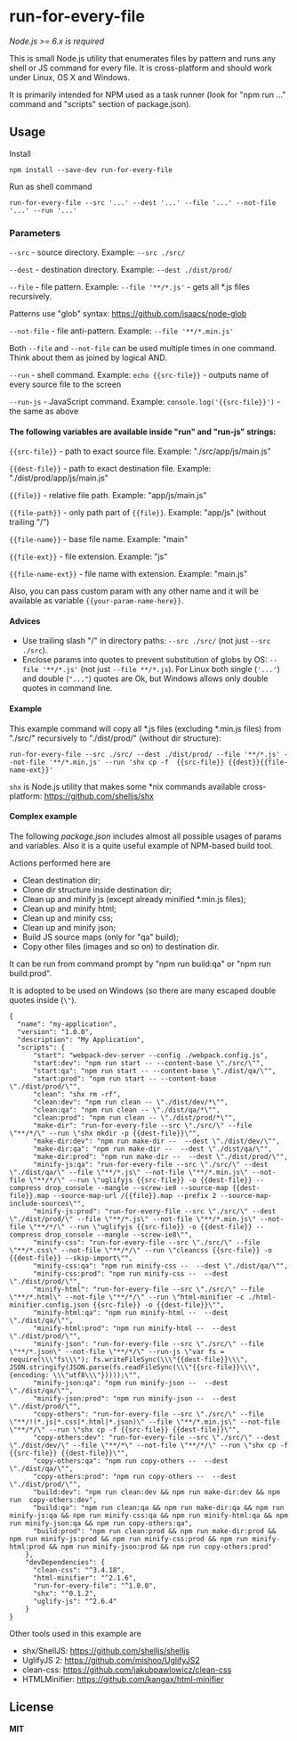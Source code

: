 # run-for-every-file

*Node.js >= 6.x is required*

This is small Node.js utility that enumerates files by pattern
and runs any shell or JS command for every file.
It is cross-platform and should work under Linux, OS X and Windows.

It is primarily intended for NPM used as a task runner
(look for "npm run ..." command and "scripts" section of package.json).

## Usage

Install

    npm install --save-dev run-for-every-file

Run as shell command

    run-for-every-file --src '...' --dest '...' --file '...' --not-file '...' --run '...'

### Parameters

`--src` - source directory. Example: `--src ./src/`

`--dest` - destination directory. Example: `--dest ./dist/prod/`

`--file` - file pattern. Example: `--file '**/*.js'` - gets all *.js files recursively.

Patterns use "glob" syntax: https://github.com/isaacs/node-glob

`--not-file` - file anti-pattern. Example: `--file '**/*.min.js'`

Both `--file` and `--not-file` can be used multiple times in one command. Think about them as joined by logical AND.

`--run` - shell command. Example: `echo {{src-file}}` - outputs name of every source file to the screen

`--run-js` - JavaScript command. Example: `console.log('{{src-file}}')` - the same as above

#### The following variables are available inside "run" and "run-js" strings:

`{{src-file}}` - path to exact source file. Example: "./src/app/js/main.js"

`{{dest-file}}` - path to exact destination file. Example: "./dist/prod/app/js/main.js"

`{{file}}` - relative file path. Example: "app/js/main.js"

`{{file-path}}` - only path part of `{{file}}`. Example: "app/js" (without trailing "/")

`{{file-name}}` - base file name. Example: "main"

`{{file-ext}}` - file extension. Example: "js"

`{{file-name-ext}}` - file name with extension. Example: "main.js"

Also, you can pass custom param with any other name and it will be available as variable `{{your-param-name-here}}`.

#### Advices

- Use trailing slash "/" in directory paths: `--src ./src/` (not just `--src ./src`).
- Enclose params into quotes to prevent substitution of globs by OS: `--file '**/*.js'` (not just `--file **/*.js`).
  For Linux both single (`'...'`) and double (`"..."`) quotes are Ok, but Windows allows only double quotes in command line.

#### Example

This example command will copy all *.js files (excluding *.min.js files) from "./src/" recursively to "./dist/prod/" (without dir structure):

    run-for-every-file --src ./src/ --dest ./dist/prod/ --file '**/*.js' --not-file '**/*.min.js' --run 'shx cp -f  {{src-file}} {{dest}}{{file-name-ext}}'

`shx` is Node.js utility that makes some *nix commands available cross-platform: https://github.com/shelljs/shx

#### Complex example

The following *package.json* includes almost all possible usages of params and variables.
Also it is a quite useful example of NPM-based build tool.

Actions performed here are

- Clean destination dir;
- Clone dir structure inside destination dir;
- Clean up and minify js (except already minified *.min.js files);
- Clean up and minify html;
- Clean up and minify css;
- Clean up and minify json;
- Build JS source maps (only for "qa" build);
- Copy other files (images and so on) to destination dir.

It can be run from command prompt by "npm run build:qa" or "npm run build:prod".

It is adopted to be used on Windows (so there are many escaped double quotes inside (`\"`).

    {
      "name": "my-application",
      "version": "1.0.0",
      "description": "My Application",
      "scripts": {
          "start": "webpack-dev-server --config ./webpack.config.js",
          "start:dev": "npm run start -- --content-base \"./src/\"",
          "start:qa": "npm run start -- --content-base \"./dist/qa/\"",
          "start:prod": "npm run start -- --content-base \"./dist/prod/\"",
          "clean": "shx rm -rf",
          "clean:dev": "npm run clean -- \"./dist/dev/*\"",
          "clean:qa": "npm run clean -- \"./dist/qa/*\"",
          "clean:prod": "npm run clean -- \"./dist/prod/*\"",
          "make-dir": "run-for-every-file --src \"./src/\" --file \"**/*/\" --run \"shx mkdir -p {{dest-file}}\"",
          "make-dir:dev": "npm run make-dir --  --dest \"./dist/dev/\"",
          "make-dir:qa": "npm run make-dir --  --dest \"./dist/qa/\"",
          "make-dir:prod": "npm run make-dir --  --dest \"./dist/prod/\"",
          "minify-js:qa": "run-for-every-file --src \"./src/\" --dest \"./dist/qa/\" --file \"**/*.js\" --not-file \"**/*.min.js\" --not-file \"**/*/\" --run \"uglifyjs {{src-file}} -o {{dest-file}} --compress drop_console --mangle --screw-ie8 --source-map {{dest-file}}.map --source-map-url /{{file}}.map --prefix 2 --source-map-include-sources\"",
          "minify-js:prod": "run-for-every-file --src \"./src/\" --dest \"./dist/prod/\" --file \"**/*.js\" --not-file \"**/*.min.js\" --not-file \"**/*/\" --run \"uglifyjs {{src-file}} -o {{dest-file}} --compress drop_console --mangle --screw-ie8\"",
          "minify-css": "run-for-every-file --src \"./src/\" --file \"**/*.css\" --not-file \"**/*/\" --run \"cleancss {{src-file}} -o {{dest-file}} --skip-import\"",
          "minify-css:qa": "npm run minify-css --  --dest \"./dist/qa/\"",
          "minify-css:prod": "npm run minify-css --  --dest \"./dist/prod/\"",
          "minify-html": "run-for-every-file --src \"./src/\" --file \"**/*.html\" --not-file \"**/*/\" --run \"html-minifier -c ./html-minifier.config.json {{src-file}} -o {{dest-file}}\"",
          "minify-html:qa": "npm run minify-html --  --dest \"./dist/qa/\"",
          "minify-html:prod": "npm run minify-html --  --dest \"./dist/prod/\"",
          "minify-json": "run-for-every-file --src \"./src/\" --file \"**/*.json\" --not-file \"**/*/\" --run-js \"var fs = require(\\\"fs\\\"); fs.writeFileSync(\\\"{{dest-file}}\\\", JSON.stringify(JSON.parse(fs.readFileSync(\\\"{{src-file}}\\\", {encoding: \\\"utf8\\\"}))));\"",
          "minify-json:qa": "npm run minify-json --  --dest \"./dist/qa/\"",
          "minify-json:prod": "npm run minify-json --  --dest \"./dist/prod/\"",
          "copy-others": "run-for-every-file --src \"./src/\" --file \"**/!(*.js|*.css|*.html|*.json)\" --file \"**/*.min.js\" --not-file \"**/*/\" --run \"shx cp -f {{src-file}} {{dest-file}}\"",
          "copy-others:dev": "run-for-every-file --src \"./src/\" --dest \"./dist/dev/\" --file \"**/*\" --not-file \"**/*/\" --run \"shx cp -f {{src-file}} {{dest-file}}\"",
          "copy-others:qa": "npm run copy-others --  --dest \"./dist/qa/\"",
          "copy-others:prod": "npm run copy-others --  --dest \"./dist/prod/\"",
          "build:dev": "npm run clean:dev && npm run make-dir:dev && npm run  copy-others:dev",
          "build:qa": "npm run clean:qa && npm run make-dir:qa && npm run minify-js:qa && npm run minify-css:qa && npm run minify-html:qa && npm run minify-json:qa && npm run copy-others:qa",
          "build:prod": "npm run clean:prod && npm run make-dir:prod && npm run minify-js:prod && npm run minify-css:prod && npm run minify-html:prod && npm run minify-json:prod && npm run copy-others:prod"
        },
        "devDependencies": {
          "clean-css": "^3.4.18",
          "html-minifier": "^2.1.6",
          "run-for-every-file": "^1.0.0",
          "shx": "^0.1.2",
          "uglify-js": "^2.6.4"
        }
    }

Other tools used in this example are

- shx/ShellJS: https://github.com/shelljs/shelljs
- UglifyJS 2: https://github.com/mishoo/UglifyJS2
- clean-css: https://github.com/jakubpawlowicz/clean-css
- HTMLMinifier: https://github.com/kangax/html-minifier

## License

**MIT**
